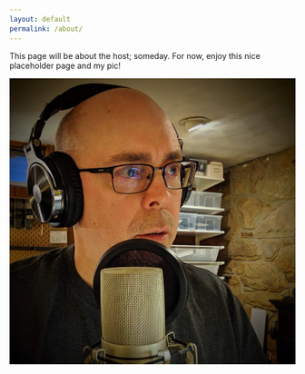 ```yaml
---
layout: default
permalink: /about/
---
```


This page will be about the host; someday. For now, enjoy this nice placeholder page and my pic!

![Steven. Your host.](/images/design/host.jpg)
